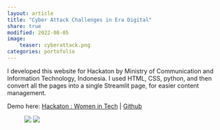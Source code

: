 ```yaml
---
layout: article
title: "Cyber Attack Challenges in Era Digital"
share: true
modified: 2022-08-05
image:
    teaser: cyberattack.png
categories: portofolio
---
```


I developed this website for Hackaton by Ministry of Communication and Information Technology, Indonesia. I used HTML, CSS, python, and then convert all the pages into a single Streamlit page, for easier content management.

Demo here: [Hackaton : Women in Tech](https://yukikoirlyn-wt-group-4-women-tech-uitps3.streamlit.app/)
| [Github](https://github.com/yukikoirlyn/wt-group-4)

<figure class="half">
	<img src="{{ site.url }}/images/permiasss.png">
	<img src="{{ site.url}}/images/aboutpermias.png">
</figure>
